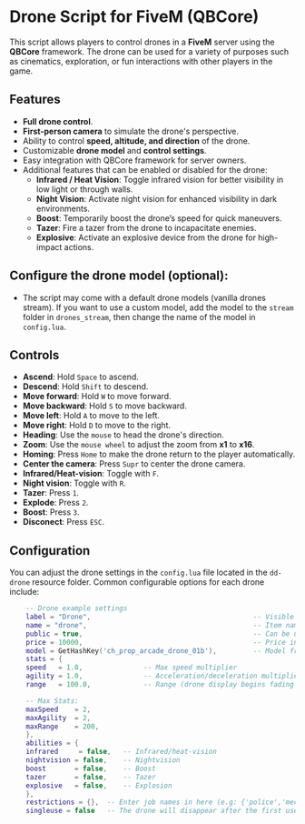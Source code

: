 # Drone Script for FiveM (QBCore)

This script allows players to control drones in a **FiveM** server using the **QBCore** framework. The drone can be used for a variety of purposes such as cinematics, exploration, or fun interactions with other players in the game.

## Features

- **Full drone control**.
- **First-person camera** to simulate the drone's perspective.
- Ability to control **speed, altitude, and direction** of the drone.
- Customizable **drone model** and **control settings**.
- Easy integration with QBCore framework for server owners.
- Additional features that can be enabled or disabled for the drone:
  - **Infrared / Heat Vision**: Toggle infrared vision for better visibility in low light or through walls.
  - **Night Vision**: Activate night vision for enhanced visibility in dark environments.
  - **Boost**: Temporarily boost the drone’s speed for quick maneuvers.
  - **Tazer**: Fire a tazer from the drone to incapacitate enemies.
  - **Explosive**: Activate an explosive device from the drone for high-impact actions.


## **Configure the drone model (optional)**:
   - The script may come with a default drone models (vanilla drones stream). If you want to use a custom model, add the model to the `stream` folder in `drones_stream`, then change the name of the model in `config.lua`.

## Controls

- **Ascend**: Hold `Space` to ascend.
- **Descend**: Hold `Shift` to descend.
- **Move forward**: Hold `W` to move forward.
- **Move backward**: Hold `S` to move backward.
- **Move left**: Hold `A` to move to the left.
- **Move right**: Hold `D` to move to the right.
- **Heading**: Use the `mouse` to head the drone's direction.
- **Zoom**: Use the `mouse wheel` to adjust the zoom from **x1** to **x16**.
- **Homing**: Press `Home` to make the drone return to the player automatically.
- **Center the camera**: Press `Supr` to center the drone camera.
- **Infrared/Heat-vision**: Toggle with `F`.
- **Night vision**: Toggle with `R`.
- **Tazer**: Press `1`.
- **Explode**: Press `2`.
- **Boost**: Press `3`.
- **Disconect**: Press `ESC`.

## Configuration

You can adjust the drone settings in the `config.lua` file located in the `dd-drone` resource folder. Common configurable options for each drone include:

```lua
    -- Drone example settings
    label = "Drone",                                        -- Visible text.
    name = "drone",                                         -- Item name.
    public = true,                                          -- Can be used anybody?
    price = 10000,                                          -- Price in store
    model = GetHashKey('ch_prop_arcade_drone_01b'),         -- Model from drones_stream > stream
    stats = {
    speed   = 1.0,               -- Max speed multiplier
    agility = 1.0,               -- Acceleration/deceleration multiplier
    range   = 100.0,             -- Range (drone display begins fading out when leaving range)

    -- Max Stats:
    maxSpeed    = 2,             
    maxAgility  = 2,
    maxRange    = 200,
    },
    abilities = {
    infrared     = false,   -- Infrared/heat-vision
    nightvision = false,    -- Nightvision
    boost       = false,    -- Boost
    tazer       = false,    -- Tazer 
    explosive   = false,    -- Explosion
    },
    restrictions = {},  -- Enter job names in here (e.g: {'police','mechanic'}) to restrict the drone purchase to these jobs only, or leave it empty (e.g: {}) for no job restrictions.
    singleuse = false   -- The drone will disappear after the first use.
```